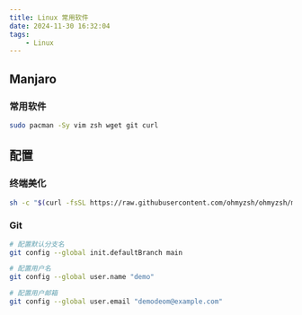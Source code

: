 ```yaml
---
title: Linux 常用软件
date: 2024-11-30 16:32:04
tags:
	- Linux
---
```



<!-- more -->

## Manjaro

### 常用软件

```bash
sudo pacman -Sy vim zsh wget git curl
```

## 配置

### 终端美化

```bash
sh -c "$(curl -fsSL https://raw.githubusercontent.com/ohmyzsh/ohmyzsh/master/tools/install.sh)"
```

### Git

```bash
# 配置默认分支名
git config --global init.defaultBranch main

# 配置用户名
git config --global user.name "demo"

# 配置用户邮箱
git config --global user.email "demodeom@example.com"
```